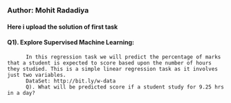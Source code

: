 ### Author: Mohit Radadiya
#### Here i upload the solution of first task
#### Q1). Explore Supervised Machine Learning:
          In this regression task we will predict the percentage of marks that a student is expected to score based upon the number of hours they studied. This is a simple linear regression task as it involves just two variables. 
          DataSet: http://bit.ly/w-data
          Q). What will be predicted score if a student study for 9.25 hrs in a day?
